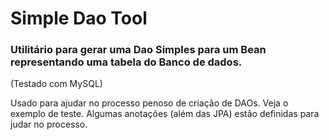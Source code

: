 # Simple Dao Tool


### Utilitário para gerar uma Dao Simples para um Bean representando uma tabela do Banco de dados.

(Testado com MySQL)

Usado para ajudar no processo penoso de criação de DAOs.
Veja o exemplo de teste. Algumas anotações (além das JPA) estão definidas para judar no processo.
